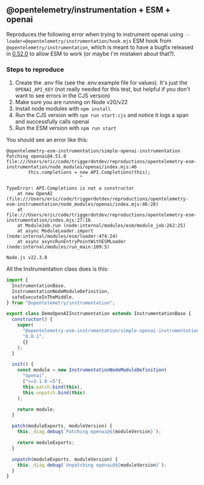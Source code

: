 ## @opentelemetry/instrumentation + ESM + openai

Reproduces the following error when trying to instrument openai using `--loader=@opentelemetry/instrumentation/hook.mjs` ESM hook from `@opentelemetry/instrumentation`, which is meant to have a bugfix released in [0.52.0](https://github.com/open-telemetry/opentelemetry-js/releases/tag/experimental%2Fv0.52.0) to allow ESM to work (or maybe I'm mistaken about that?).

### Steps to reproduce

1. Create the .env file (see the .env.example file for values). It's just the `OPENAI_API_KEY` (not really needed for this test, but helpful if you don't want to see errors in the CJS version)
2. Make sure you are running on Node v20/v22
3. Install node modules with `npm install`
4. Run the CJS version with `npm run start:cjs` and notice it logs a span and successfully calls openai
5. Run the ESM version with `npm run start`

You should see an error like this:

```
@opentelemetry-esm-instrumentation/simple-openai-instrumentation Patching openai@4.51.0
file:///Users/eric/code/triggerdotdev/reproductions/opentelemetry-esm-instrumentation/node_modules/openai/index.mjs:46
        this.completions = new API.Completions(this);
                           ^

TypeError: API.Completions is not a constructor
    at new OpenAI (file:///Users/eric/code/triggerdotdev/reproductions/opentelemetry-esm-instrumentation/node_modules/openai/index.mjs:46:28)
    at file:///Users/eric/code/triggerdotdev/reproductions/opentelemetry-esm-instrumentation/index.mjs:27:16
    at ModuleJob.run (node:internal/modules/esm/module_job:262:25)
    at async ModuleLoader.import (node:internal/modules/esm/loader:474:24)
    at async asyncRunEntryPointWithESMLoader (node:internal/modules/run_main:109:5)

Node.js v22.3.0
```

All the Instrumentation class does is this:

```js
import {
  InstrumentationBase,
  InstrumentationNodeModuleDefinition,
  safeExecuteInTheMiddle,
} from "@opentelemetry/instrumentation";

export class DemoOpenAIInstrumentation extends InstrumentationBase {
  constructor() {
    super(
      "@opentelemetry-esm-instrumentation/simple-openai-instrumentation",
      "0.0.1",
      {}
    );
  }

  init() {
    const module = new InstrumentationNodeModuleDefinition(
      "openai",
      [">=3.1.0 <5"],
      this.patch.bind(this),
      this.unpatch.bind(this)
    );

    return module;
  }

  patch(moduleExports, moduleVersion) {
    this._diag.debug(`Patching openai@${moduleVersion}`);

    return moduleExports;
  }

  unpatch(moduleExports, moduleVersion) {
    this._diag.debug(`Unpatching openai@${moduleVersion}`);
  }
}
```
